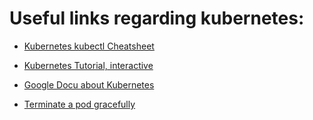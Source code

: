 # Useful links regarding kubernetes:

* [Kubernetes kubectl Cheatsheet](https://kubernetes.io/docs/reference/kubectl/cheatsheet/)

* [Kubernetes Tutorial, interactive](https://kubernetes.io/docs/tutorials/kubernetes-basics/create-cluster/cluster-intro/)

* [Google Docu about Kubernetes](https://docs.google.com/presentation/d/13klSkUQI9yPxKckP8UFLpzzKzxYwv1lit9ELWOnXJFM/edit#slide=id.g141c2882ff_7_395)

* [Terminate a pod gracefully](https://cloud.google.com/blog/products/gcp/kubernetes-best-practices-terminating-with-grace)

